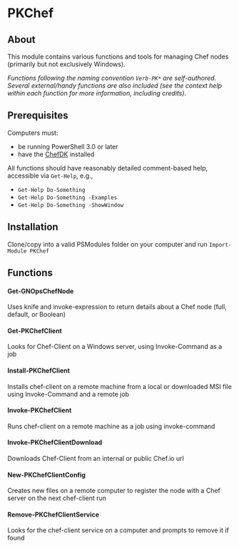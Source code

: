 # PKChef #

## About ##

This module contains various functions and tools for managing Chef nodes (primarily but not exclusively Windows).

_Functions following the naming convention `Verb-PK*` are self-authored. Several external/handy functions are also included (see the context help within each function for more information, including credits)._

## Prerequisites ##

Computers must:
* be running PowerShell 3.0 or later
* have the [ChefDK](https://downloads.chef.io/chefdk) installed

All functions should have reasonably detailed comment-based help, accessible via `Get-Help`,  e.g.,

* `Get-Help Do-Something`
* `Get-Help Do-Something -Examples`
* `Get-Help Do-Something -ShowWindow`

## Installation ##
Clone/copy into a valid PSModules folder on your computer and run `Import-Module PKChef`

## Functions ##

#### Get-GNOpsChefNode ####
Uses knife and invoke-expression to return details about a Chef node (full, default, or Boolean)

#### Get-PKChefClient ####
Looks for Chef-Client on a Windows server, using Invoke-Command as a job

#### Install-PKChefClient ####
Installs chef-client on a remote machine from a local or downloaded MSI file
using Invoke-Command and a remote job

#### Invoke-PKChefClient ####
Runs chef-client on a remote machine as a job using invoke-command

#### Invoke-PKChefClientDownload ####
Downloads Chef-Client from an internal or public Chef.io url

#### New-PKChefClientConfig ####
Creates new files on a remote computer to register the node with a Chef server on the next chef-client run

#### Remove-PKChefClientService ####
Looks for the chef-client service on a computer and prompts to remove it if found
